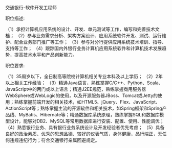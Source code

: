 交通银行-软件开发工程师

职位描述:

（1）承担计算机应用系统的设计、开发、单元测试等工作，编写和完善技术文档；
（2）参与业务需求分析、架构方案设计、应用系统软件开发、测试、运行维护、配合业务部门推广等工作；
（3）参与对分行提供应用系统技术培训、指导、支持等工作；
（4）跟踪国内外银行业务计算机应用系统软件和计算机技术发展趋势，提高技术水平和产品创新能力。

职位要求:

（1）35周岁以下，全日制高等院校计算机相关专业本科及以上学历；
（2）2年以上相关工作经验；
（3）精通Java语言，熟练掌握C/C++、Python、Scala、JavaScript中的两门或以上语言；精通J2EE规范，熟练掌握商用服务器WebSphere或WebLogic的使用，以及开源服务器JBoss、Tomcat或Jetty的使用；熟练掌握前端开发的相关技术，如HTML5、jQuery、Flex、JavaScript、ActionScript等；熟练掌握主流的开源软件和相关技术，如Spring框架和Spring产品线、MyBatis、Hibernate等；精通数据库系统原理，熟练掌握SQL和数据库模型设计，能够对DB2、MySQL等常用数据库进行安装、配置、使用、性能调优；
（4）熟悉银行业务、具有银行业务系统设计及开发经验者优先考虑；
（5）具备良好的政治素质、优秀的思想品德、较好的仪表气质，身体健康，品行端正，无任何违规违纪行为；符合交通银行亲属回避规定。